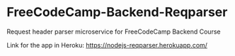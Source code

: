 # FreeCodeCamp-Backend-Reqparser
Request header parser microservice for FreeCodeCamp Backend Course

Link for the app in Heroku: https://nodejs-reqparser.herokuapp.com/
